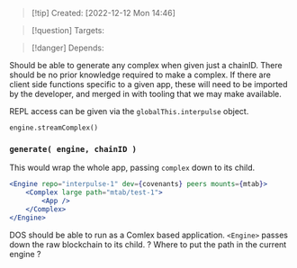 >[!tip] Created: [2022-12-12 Mon 14:46]

>[!question] Targets: 

>[!danger] Depends: 

Should be able to generate any complex when given just a chainID.  There should be no prior knowledge required to make a complex.  If there are client side functions specific to a given app, these will need to be imported by the developer, and merged in with tooling that we may make available.  

REPL access can be given via the `globalThis.interpulse` object.

`engine.streamComplex()`


### `generate( engine, chainID )`

This would wrap the whole app, passing `complex` down to its child.
```jsx
<Engine repo="interpulse-1" dev={covenants} peers mounts={mtab}>
	<Complex large path="mtab/test-1">
		<App />
	</Complex>
</Engine>
```

DOS should be able to run as a Comlex based application.
`<Engine>` passes down the raw blockchain to its child.
? Where to put the path in the current engine ?